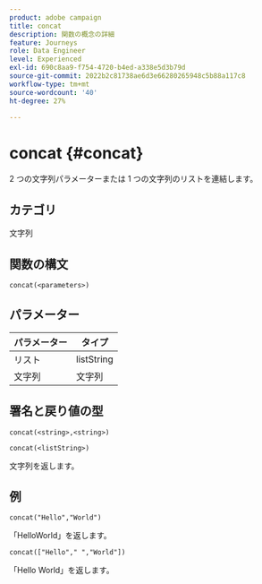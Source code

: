 ```yaml
---
product: adobe campaign
title: concat
description: 関数の概念の詳細
feature: Journeys
role: Data Engineer
level: Experienced
exl-id: 690c8aa9-f754-4720-b4ed-a338e5d3b79d
source-git-commit: 2022b2c81738ae6d3e66280265948c5b88a117c8
workflow-type: tm+mt
source-wordcount: '40'
ht-degree: 27%

---
```


# concat {#concat}

2 つの文字列パラメーターまたは 1 つの文字列のリストを連結します。

## カテゴリ

文字列

## 関数の構文

`concat(<parameters>)`

## パラメーター

| パラメーター | タイプ |
|-----------|------------------|
| リスト | listString |
| 文字列 | 文字列 |

## 署名と戻り値の型

`concat(<string>,<string>)`

`concat(<listString>)`

文字列を返します。

## 例

`concat("Hello","World")`

「HelloWorld」を返します。

`concat(["Hello"," ","World"])`

「Hello World」を返します。

